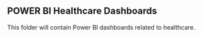 ## POWER BI Healthcare Dashboards ##

This folder will contain Power BI dashboards related to healthcare.
